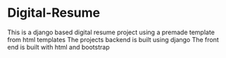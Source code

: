 # Digital-Resume
This is a django based digital resume project using a premade template from html templates 
The projects backend is built using django The front end is built with html and bootstrap
